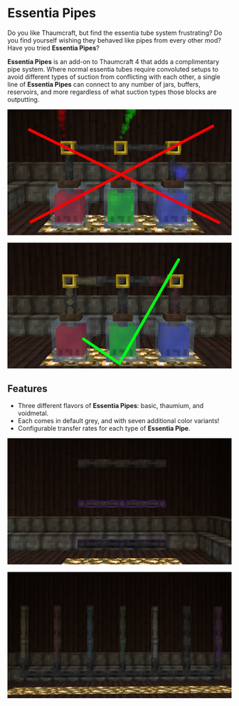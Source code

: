 # Essentia Pipes
Do you like Thaumcraft, but find the essentia tube system frustrating? Do you find yourself wishing they behaved
like pipes from every other mod? Have you tried **Essentia Pipes**?

**Essentia Pipes** is an add-on to Thaumcraft 4 that adds a complimentary pipe system. Where normal essentia tubes
require convoluted setups to avoid different types of suction from conflicting with each other, a single line of
**Essentia Pipes** can connect to any number of jars, buffers, reservoirs, and more regardless of what suction types
those blocks are outputting.

![Three jars of different essentia connected by essentia tubes. The essentia tubes are venting, indicating the tubes are not coopoerating. A large red X is superimposed over the scene.](./.github/images/tubes_bad.png)

![The same three jars of essentia are connected by essentia pipes. The pipes are not venting, indicating no conflict. A large green checkmark is superimposed over the scene.](./.github/images/pipes_good.png)

## Features
* Three different flavors of **Essentia Pipes**: basic, thaumium, and voidmetal.
* Each comes in default grey, and with seven additional color variants!
* Configurable transfer rates for each type of **Essentia Pipe**.

![Three horizontal lines of essentia pipes are featured, each three blocks long. The topmost line is a plain grey. The middlemost is also grey, with a thaumium purple frame. The bottommost line is again grey, but with a voidmetal dark purple frame.](./.github/images/pipe_flavors.png)

![An array of essentia pipes, seven blocks long and three blocks high, are displayed. The bottommost line of essentia pipes are grey. The remaining pipes are different colors, arranged from left to right: yellow, red, blue, green, white, black, and purple. The colored pipes only connect to pipes of the same color and the grey pipes.](./.github/images/pipe_colors.png)
